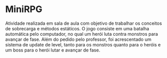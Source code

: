 # MiniRPG
 
Atividade realizada em sala de aula com objetivo de trabalhar os conceitos de sobrecarga e métodos estáticos. O jogo consiste em uma batalha automática pelo computador, no qual um herói luta contra monstros para avançar de fase. Além do pedido pelo professor, foi acrescentado um sistema de update de level, tanto para os monstros quanto para o heróis e um boss para o herói lutar e avançar de fase.
